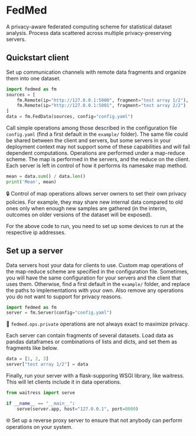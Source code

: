 # FedMed

A privacy-aware federated computing scheme 
for statistical dataset analysis. Process data
scattered across multiple privacy-preserving
servers.

## Quickstart client

Set up communication channels with remote
data fragments and organize them into one dataset.

```python
import fedmed as fm
sources = [
    fm.Remote(ip="http://127.0.0.1:5000", fragment="test array 1/2"),
    fm.Remote(ip="http://127.0.0.1:5001", fragment="test array 2/2")
]
data = fm.FedData(sources, config="config.yaml")
```

Call simple operations among those described in the 
configuration file `config.yaml` (find a first default
in the `example/` folder).
The same file could be shared between the client and 
servers, but some servers in your deployment
context may not support some of these
capabilities and will fail dependent computations. 
Operations are performed under a map-reduce scheme.
The map is performed in the servers, and the reduce
on the client. Each server 
is left in control of how it performs its namesake
map method. 

```python
mean = data.sum() / data.len()
print('Mean', mean)
```

:lock: Control of map operations allows server owners 
to set their own privacy policies. For example, 
they may share new internal data compared to 
old ones only when enough new samples are gathered
(in the interim, outcomes on older versions of the
dataset will be exposed).

For the above code to run, you need to set up
some devices to run at the respective ip addresses.


##  Set up a server

Data servers host your data for clients to use.
Custom map operations of the map-reduce scheme
are specified in the configuration file. Sometimes,
you will have the same configuration for your servers
and the client that uses them. Otherwise,
find a first default
in the `example/` folder, and replace the paths to
implementations with your own. Also remove any 
operations you do not want to support for privacy
reasons.

```python
import fedmed as fm
server = fm.Server(config="config.yaml")
```

:construction: `fedmed.ops.private` operations are 
not always exact to maximize privacy.

Each server can contain fragments of several datasets.
Load data as pandas dataframes or combinations
of lists and dicts, and set them as fragments
like below.

```python
data = [1, 2, 3]
server["test array 1/2"] = data
```

Finally, run your server with a flask-supporing
WSGI library, like waitress. 
This will let clients include it in data operations.

```python
from waitress import serve

if __name__ == "__main__":
    serve(server.app, host="127.0.0.1", port=8000)
```

:globe_with_meridians: Set up a reverse proxy server to ensure
that not anybody can perform operations on your system.
